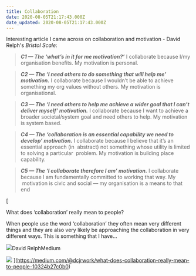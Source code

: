 ```yaml
---
title: Collaboration
date: 2020-08-05T21:17:43.000Z
date_updated: 2020-08-05T21:17:43.000Z
---
```


Interesting article I came across on collaboration and motivation - David Relph's _Bristol Scale_:

> **_C1 — The ‘what’s in it for me motivation?’_**
> I collaborate because I/my organisation benefits. My motivation is personal.

> **_C2 — The ‘I need others to do something that will help me’ motivation._**
> I collaborate because I wouldn’t be able to achieve something my org values without others. My motivation is organisational.

> **_C3 — The ‘I need others to help me achieve a wider goal that I can’t deliver myself’ motivation._**
> I collaborate because I want to achieve a broader societal/system goal and need others to help. My motivation is system based.

> **_C4 — The ‘collaboration is an essential capability we need to develop’ motivation._**
> I collaborate because I believe that it’s an essential approach (in  abstract) not something whose utility is limited to solving a particular  problem. My motivation is building place capability.

> **_C5 — The ‘I collaborate therefore I am’ motivation._**
> I collaborate because I am fundamentally committed to working that way. My  motivation is civic and social — my organisation is a means to that end

[

What does ‘collaboration’ really mean to people?

When people use the word ‘collaboration’ they often mean very different things and they are also very likely be approaching the collaboration in very different ways. This is something that I have…

![](https://cdn-images-1.medium.com/fit/c/152/152/1*8I-HPL0bfoIzGied-dzOvA.png)David RelphMedium

![](https://miro.medium.com/max/1200/1*maZncJ4v0PS4skTdo_bIyA.jpeg)
](https://medium.com/@dcjrwork/what-does-collaboration-really-mean-to-people-10324b27c0b0)
